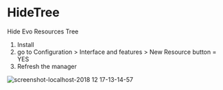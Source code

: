 # HideTree

Hide Evo Resources Tree 

1) Install
2) go to Configuration > Interface and features > New Resource button = YES
3) Refresh the manager

![screenshot-localhost-2018 12 17-13-14-57](https://user-images.githubusercontent.com/7342798/50086598-dc8b9680-01fd-11e9-8cb6-bb930563d1c9.png)



